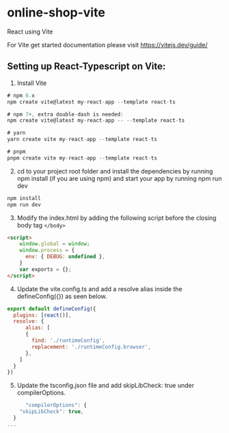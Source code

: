 # online-shop-vite
React using Vite

For Vite get started documentation please visit https://vitejs.dev/guide/

## Setting up React-Typescript on Vite:

1. Install Vite
```javascript
# npm 6.x
npm create vite@latest my-react-app --template react-ts

# npm 7+, extra double-dash is needed:
npm create vite@latest my-react-app -- --template react-ts

# yarn
yarn create vite my-react-app --template react-ts

# pnpm
pnpm create vite my-react-app --template react-ts
```

2. cd to your project root folder and install the dependencies by running npm install (if you are using npm) and start your app by running npm run dev
```javascript
npm install
npm run dev
```

3. Modify the index.html by adding the following script before the closing body tag `</body>`
```html
<script>
    window.global = window;
    window.process = {
      env: { DEBUG: undefined },
    }
    var exports = {};
</script>
```

4. Update the vite.config.ts and add a resolve alias inside the defineConfig({}) as seen below.
```javascript
export default defineConfig({
  plugins: [react()],
  resolve: {
      alias: [
      {
        find: './runtimeConfig',
        replacement: './runtimeConfig.browser',
      },
    ]
  }
})

```

5. Update the tsconfig.json file and add skipLibCheck: true under compilerOptions.
```javascript
      "compilerOptions": {
    "skipLibCheck": true,
  }
...
```

